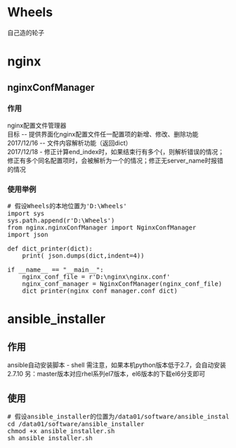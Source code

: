 # Wheels
自己造的轮子
# nginx
## nginxConfManager
### 作用
nginx配置文件管理器<br>
目标 -- 提供界面化nginx配置文件任一配置项的新增、修改、删除功能<br>
2017/12/16 -- 文件内容解析功能（返回dict）<br>
2017/12/18 - 修正计算end_index时，如果结束行有多个{，则解析错误的情况；修正有多个同名配置项时，会被解析为一个的情况；修正无server_name时报错的情况<br>
### 使用举例
<pre>
# 假设Wheels的本地位置为'D:\Wheels'
import sys
sys.path.append(r'D:\Wheels')
from nginx.nginxConfManager import NginxConfManager
import json

def dict_printer(dict):
	print( json.dumps(dict,indent=4))

if __name__ == "__main__":
	nginx_conf_file = r'D:\nginx\nginx.conf'
	nginx_conf_manager = NginxConfManager(nginx_conf_file)
	dict_printer(nginx_conf_manager.conf_dict)
</pre>
# ansible_installer
## 作用
ansible自动安装脚本 - shell
需注意，如果本机python版本低于2.7，会自动安装2.7.10
另：master版本对应rhel系列el7版本，el6版本的下载el6分支即可
## 使用
<pre>
# 假设ansible_installer的位置为/data01/software/ansible_installer
cd /data01/software/ansible_installer
chmod +x ansible_installer.sh
sh ansible_installer.sh
</pre>